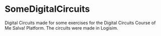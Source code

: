 # SomeDigitalCircuits
Digital Circuits made for some exercises for the Digital Circuits Course of Me Salva! Platform. The circuits were made in Logisim.
